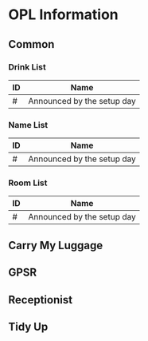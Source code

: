 # OPL Information

## Common

### Drink List

| ID | Name |
| -- | ---- |
|  #  | Announced by the setup day     |

### Name List

| ID | Name |
| -- | ---- |
|  #  | Announced by the setup day     |

### Room List

| ID | Name |
| -- | ---- |
|  #  | Announced by the setup day     |

## Carry My Luggage

## GPSR

## Receptionist

## Tidy Up

